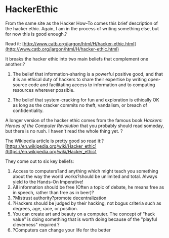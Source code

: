# HackerEthic
From the same site as the Hacker How-To comes this brief description of the hacker ethic. Again, I am in the process of writing something else, but for now this is good enough.?  

Read it: [http://www.catb.org/jargon/html/H/hacker-ethic.html](http://www.catb.org/jargon/html/H/hacker-ethic.html)

It breaks the hacker ethic into two main beliefs that complement one another:?


1. The belief that information-sharing is a powerful positive good, and that it is an ethical duty of hackers to share their expertise by writing open-source code and facilitating access to information and to computing resources wherever possible.

2. The belief that system-cracking for fun and exploration is ethically OK as long as the cracker commits no theft, vandalism, or breach of confidentiality.

A longer version of the hacker ethic comes from the famous book _Hackers: Heroes of the Computer Revolution_ that you probably should read someday, but there is no rush. I haven't read the whole thing yet. ?

The Wikipedia article is pretty good so read it:?[https://en.wikipedia.org/wiki/Hacker_ethic](https://en.wikipedia.org/wiki/Hacker_ethic)

They come out to six key beliefs:

1. Access to computers?and anything which might teach you something about the way the world works?should be unlimited and total. Always yield to the Hands-On Imperative!  
2. All information should be free (Often a topic of debate, he means free as in speech, rather than free as in beer)?
3. ?Mistrust authority?promote decentralization
4. ?Hackers should be judged by their hacking, not bogus criteria such as degrees, age, race, or position.
5. You can create art and beauty on a computer. The concept of "hack value" is doing something that is worth doing because of the "playful cleverness" required.?
6. ?Computers can change your life for the better